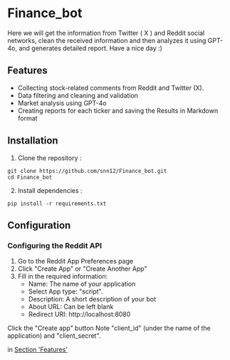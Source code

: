 # Finance_bot
Here we will get the information from Twitter ( X ) and Reddit social networks, clean the received information and then analyzes it using GPT-4o, and generates detailed report. Have a nice day :)

## Features
* Collecting stock-related comments from Reddit and Twitter (X).
* Data filtering and cleaning and validation
* Market analysis using GPT-4o
* Creating reports for each ticker and saving the Results in Markdown format

## Installation

1. Clone the repository :
```
git clone https://github.com/snn12/Finance_bot.git
cd Finance_bot
```
2. Install dependencies :
```
pip install -r requirements.txt
```
## Configuration

### Configuring the Reddit API
1. Go to the Reddit App Preferences page
2. Click "Create App" or "Create Another App"
3. Fill in the required information:
   - Name: The name of your application
   - Select App type: "script".
   - Description: A short description of your bot
   - About URL: Can be left blank
   - Redirect URI: http://localhost:8080

Click the "Create app" button
Note "client_id" (under the name of the application) and "client_secret".


in [Section 'Features'](#ssFeatures) 
